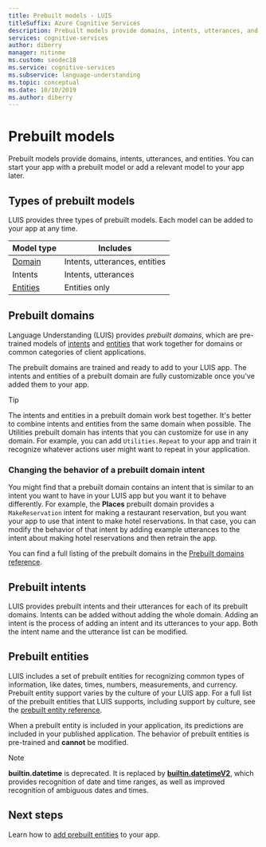 ```yaml
---
title: Prebuilt models - LUIS
titleSuffix: Azure Cognitive Services
description: Prebuilt models provide domains, intents, utterances, and entities. You can start your app with a prebuilt domain or add a relevant domain to your app later. 
services: cognitive-services
author: diberry
manager: nitinme
ms.custom: seodec18
ms.service: cognitive-services
ms.subservice: language-understanding
ms.topic: conceptual
ms.date: 10/10/2019
ms.author: diberry
---
```


# Prebuilt models

Prebuilt models provide domains, intents, utterances, and entities. You can start your app with a prebuilt model or add a relevant model to your app later. 

## Types of prebuilt models

LUIS provides three types of prebuilt models. Each model can be added to your app at any time. 

|Model type|Includes|
|--|--|
|[Domain](luis-reference-prebuilt-domains.md)|Intents, utterances, entities|
|Intents|Intents, utterances|
|[Entities](luis-reference-prebuilt-entities.md)|Entities only| 

## Prebuilt domains

Language Understanding (LUIS) provides *prebuilt domains*, which are pre-trained models of [intents](luis-how-to-add-intents.md) and [entities](luis-concept-entity-types.md) that work together for domains or common categories of client applications. 

The prebuilt domains are trained and ready to add to your LUIS app. The intents and entities of a prebuilt domain are fully customizable once you've added them to your app. 

> [!TIP]
> The intents and entities in a prebuilt domain work best together. It's better to combine intents and entities from the same domain when possible.
> The Utilities prebuilt domain has intents that you can customize for use in any domain. For example, you can add `Utilities.Repeat` to your app and train it recognize whatever actions user might want to repeat in your application. 

### Changing the behavior of a prebuilt domain intent

You might find that a prebuilt domain contains an intent that is similar to an intent you want to have in your LUIS app but you want it to behave differently. For example, the **Places** prebuilt domain provides a `MakeReservation` intent for making a restaurant reservation, but you want your app to use that intent to make hotel reservations. In that case, you can modify the behavior of that intent by adding example utterances to the intent about making hotel reservations and then retrain the app. 

You can find a full listing of the prebuilt domains in the [Prebuilt domains reference](./luis-reference-prebuilt-domains.md).

## Prebuilt intents

LUIS provides prebuilt intents and their utterances for each of its prebuilt domains. Intents can be added without adding the whole domain. Adding an intent is the process of adding an intent and its utterances to your app. Both the intent name and the utterance list can be modified.  

## Prebuilt entities

LUIS includes a set of prebuilt entities for recognizing common types of information, like dates, times, numbers, measurements, and currency. Prebuilt entity support varies by the culture of your LUIS app. For a full list of the prebuilt entities that LUIS supports, including support by culture, see the [prebuilt entity reference](./luis-reference-prebuilt-entities.md).

When a prebuilt entity is included in your application, its predictions are included in your published application. The behavior of prebuilt entities is pre-trained and **cannot** be modified. 

> [!NOTE]
> **builtin.datetime** is deprecated. It is replaced by [**builtin.datetimeV2**](luis-reference-prebuilt-datetimev2.md), which provides recognition of date and time ranges, as well as improved recognition of ambiguous dates and times.

## Next steps

Learn how to [add prebuilt entities](luis-prebuilt-entities.md) to your app.
